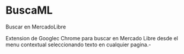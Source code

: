 # BuscaML
Buscar en MercadoLibre

Extension de Googlec Chrome para buscar en Mercado Libre desde el menu contextual seleccionando texto en cualquier pagina.-
